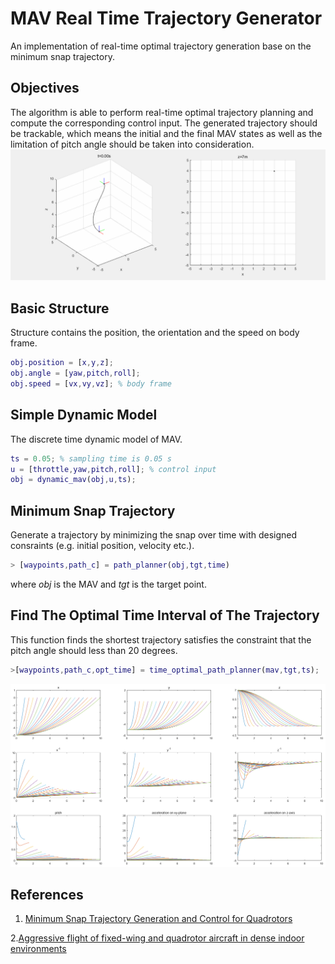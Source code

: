 # MAV Real Time Trajectory Generator
An implementation of real-time optimal trajectory generation base on the minimum snap trajectory.
## Objectives
The algorithm is able to perform real-time optimal trajectory planning and compute the corresponding control input. The generated trajectory should be trackable, which means the initial and the final MAV states as well as the limitation of pitch angle should be taken into consideration.
![](images/result.gif)
## Basic Structure
Structure contains the position, the orientation and the speed on body frame.
```Matlab
obj.position = [x,y,z];  
obj.angle = [yaw,pitch,roll];
obj.speed = [vx,vy,vz]; % body frame
```
## Simple Dynamic Model
The discrete time dynamic model of MAV.
```Matlab
ts = 0.05; % sampling time is 0.05 s
u = [throttle,yaw,pitch,roll]; % control input
obj = dynamic_mav(obj,u,ts);
```
## Minimum Snap Trajectory
Generate a trajectory by minimizing the snap over time with designed consraints (e.g. initial position, velocity etc.).
```Matlab
> [waypoints,path_c] = path_planner(obj,tgt,time)  
```
where *obj* is the MAV and *tgt* is the target point.
## Find The Optimal Time Interval of The Trajectory
This function finds the shortest trajectory satisfies the constraint that the pitch angle should less than 20 degrees.
```Matlab
>[waypoints,path_c,opt_time] = time_optimal_path_planner(mav,tgt,ts);
```
![](images/find_best_time_interval.png)
## References
1. [Minimum Snap Trajectory Generation and Control for Quadrotors
](https://ieeexplore.ieee.org/abstract/document/5980409/)  

2.[Aggressive flight of fixed-wing and quadrotor aircraft in dense indoor environments](http://journals.sagepub.com/doi/abs/10.1177/0278364914558129)

